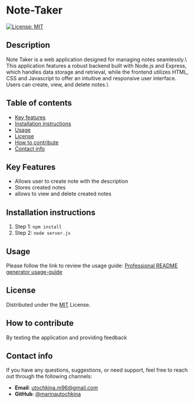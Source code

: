 # Note-Taker

  [![License: MIT](https://img.shields.io/badge/License-MIT-yellow.svg)](https://opensource.org/licenses/MIT)

## Description 
Note Taker is a web application designed for managing notes seamlessly.\ This application features a robust backend built with Node.js and Express, which handles data storage and retrieval, while the frontend utilizes HTML, CSS and Javascript to offer an intuitive and responsive user interface. Users can create, view, and delete notes.\ 


## Table of contents 
- [Key  features](#key-features)
- [Installation instructions](#installation-instructions)
- [Usage](#usage)
- [License](#license)
- [How to contribute](#how-to-contribute)
- [Contact info](#contact-info)

## Key Features
- Allows user to create note with the description
- Stores created notes 
- allows to view and delete created notes


## Installation instructions
1. Step 1: ```npm install```
2. Step 2: ``` node server.js ```      


## Usage 

Please follow the link to review the usage guide:
[Professional README generator usage-guide](https://www.dropbox.com/scl/fi/detgr3wej37pgp7tppc47/note-taker-demo.mov?rlkey=btn5nr1gm3i6zl2px0ub2p810&st=3az6yk1s&dl=0)


## License
Distributed under the [MIT](https://opensource.org/licenses/MIT) License.

## How to contribute
By testing the application and providing feedback


## Contact info
If you have any questions, suggestions, or need support, feel free to reach out through the following channels:

- **Email**: [utochkina.m96@gmail.com](mailto:utochkina.m96@gmail.com)
- **GitHub**: [@marinautochkina](https://github.com/marinautochkina)

